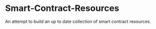 # Smart-Contract-Resources
An attempt to build an up to date collection of smart contract resources.
